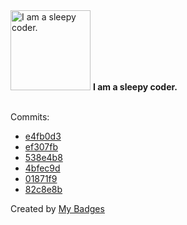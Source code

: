 <img src="https://my-badges.github.io/my-badges/sleepy-coder.png" alt="I am a sleepy coder." title="I am a sleepy coder." width="128">
<strong>I am a sleepy coder.</strong>
<br><br>

Commits:

- <a href="https://github.com/Neptunium931/ncc/commit/e4fb0d327e94d0246fed5322560a015b2f496eea">e4fb0d3</a>
- <a href="https://github.com/Neptunium931/ncc/commit/ef307fb5abea03f74f478b1d3f08977118e5d72e">ef307fb</a>
- <a href="https://github.com/Neptunium931/ncc/commit/538e4b81ebb1d3eb0ee5bc3d12087e91a999aa68">538e4b8</a>
- <a href="https://github.com/Neptunium931/snapshotDir/commit/4bfec9d7682be45dcc8534d3dfe38e690de566cc">4bfec9d</a>
- <a href="https://github.com/Neptunium931/ncc/commit/01871f947f07fa92eafc62c2df95a19b44d80187">01871f9</a>
- <a href="https://github.com/Neptunium931/ncc/commit/82c8e8b9509e26d61db11141262364e19cf2165c">82c8e8b</a>


Created by <a href="https://github.com/my-badges/my-badges">My Badges</a>